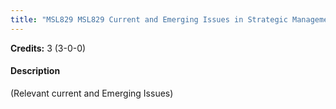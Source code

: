 ```yaml
---
title: "MSL829 MSL829 Current and Emerging Issues in Strategic Management"
---
```

**Credits:** 3 (3-0-0)

#### Description
(Relevant current and Emerging Issues)
